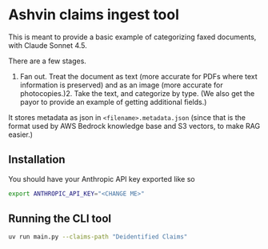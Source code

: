 # Ashvin claims ingest tool

This is meant to provide a basic example of categorizing faxed documents, with Claude Sonnet 4.5.

There are a few stages.

1. Fan out.  Treat the document as text (more accurate for PDFs where text information is preserved) and as an image (more accurate for photocopies.)2. Take the text, and categorize by type.  (We also get the payor to provide an example of getting additional fields.)

It stores metadata as json in `<filename>.metadata.json` (since that is the format used by AWS Bedrock knowledge base and S3 vectors, to make RAG easier.)

## Installation

You should have your Anthropic API key exported like so

```bash
export ANTHROPIC_API_KEY="<CHANGE ME>"
```

## Running the CLI tool

```bash
uv run main.py --claims-path "Deidentified Claims"
```